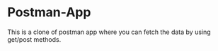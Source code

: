 # Postman-App
This is a clone of postman app where you can fetch the data by using get/post methods.
